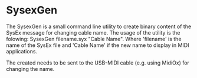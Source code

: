 # SysexGen
The SysexGen is a small command line utility to create binary content of the SysEx message for changing cable name. The usage of the utility is the folowing: SysexGen filename.syx "Cable Name". Where 'filename' is the name of the SysEx file and 'Cable Name' if the new name to display in MIDI applications. 

The created needs to be sent to the USB-MIDI cable (e.g. using MidiOx) for changing the name.
